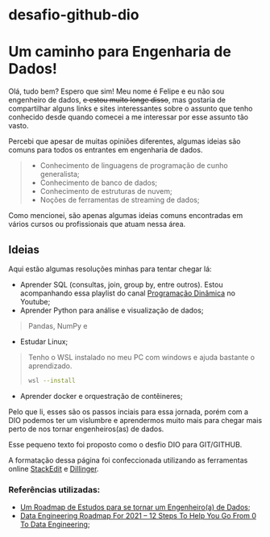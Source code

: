# desafio-github-dio

# Um caminho para Engenharia de Dados!

Olá, tudo bem? Espero que sim!
Meu nome é Felipe e eu não sou engenheiro de dados, ~~e estou muito longe disso~~, mas gostaria de compartilhar alguns links e sites interessantes sobre o assunto que tenho conhecido desde quando comecei a me interessar por esse assunto tão vasto. 

Percebi que apesar de muitas opiniões diferentes, algumas ideias são comuns para todos os entrantes em engenharia de dados.

> - Conhecimento de linguagens de programação de cunho generalista;
> - Conhecimento de banco de dados;
> - Conhecimento de estruturas de nuvem;
> - Noções de ferramentas de streaming de dados;

Como mencionei, são apenas algumas ideias comuns encontradas em vários cursos ou profissionais que atuam nessa área.

## Ideias

Aqui estão algumas resoluções minhas para tentar chegar lá:

- Aprender SQL (consultas, join, group by, entre outros). Estou acompanhando essa playlist do canal [Programação Dinâmica](https://www.youtube.com/playlist?list=PL5TJqBvpXQv5n1N15kcK1m9oKJm_cv-m6) no Youtube;
- Aprender Python para análise e visualização de dados;
> Pandas, NumPy e 
- Estudar Linux;
>   Tenho o WSL instalado no meu PC com windows e ajuda bastante o aprendizado.
>
> ```sh
> wsl --install
> ```
- Aprender docker e orquestração de contêineres;

Pelo que li, esses são os passos inciais para essa jornada, porém com a DIO podemos ter um vislumbre e aprendermos muito mais para chegar mais perto de nos tornar engenheiros(as) de dados.

Esse pequeno texto foi proposto como o desfio DIO para GIT/GITHUB.


A formatação dessa página foi confeccionada utilizando as ferramentas online [StackEdit](https://stackedit.io/app#) e [Dillinger](https://dillinger.io/).

### Referências utilizadas:

- [Um Roadmap de Estudos para se tornar um Engenheiro(a) de Dados](https://medium.com/data-hackers/um-roadmap-de-estudos-para-se-tornar-um-engenheiro-a-de-dados-52fc2c14a3c8);
- [Data Engineering Roadmap For 2021 – 12 Steps To Help You Go From 0 To Data Engineering](https://www.theseattledataguy.com/data-engineering-roadmap-for-2021-12-steps-to-help-you-go-from-0-to-data-engineering/#page-content);

